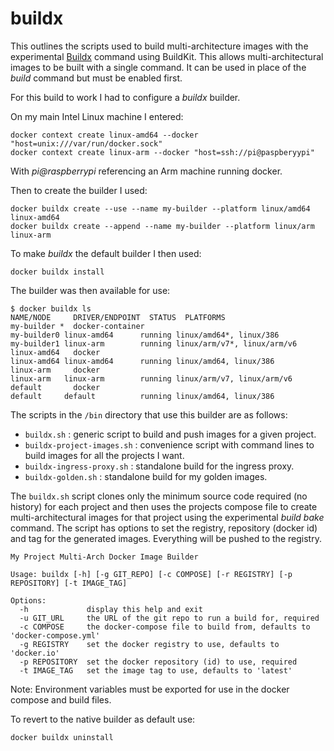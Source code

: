 # buildx

This outlines the scripts used to build multi-architecture images with the experimental [Buildx](https://docs.docker.com/engine/reference/commandline/buildx/) 
command using BuildKit. This allows multi-architectural images to be built with a single command. It can be used in place of the
*build* command but must be enabled first.

For this build to work I had to configure a *buildx* builder.

On my main Intel Linux machine I entered:

    docker context create linux-amd64 --docker "host=unix:///var/run/docker.sock"
    docker context create linux-arm --docker "host=ssh://pi@paspberyypi"

With *pi@raspberrypi* referencing an Arm machine running docker.

Then to create the builder I used:

    docker buildx create --use --name my-builder --platform linux/amd64 linux-amd64
    docker buildx create --append --name my-builder --platform linux/arm linux-arm

To make *buildx* the default builder I then used:

    docker buildx install

The builder was then available for use:
```
$ docker buildx ls
NAME/NODE     DRIVER/ENDPOINT  STATUS  PLATFORMS
my-builder *  docker-container         
my-builder0 linux-amd64      running linux/amd64*, linux/386
my-builder1 linux-arm        running linux/arm/v7*, linux/arm/v6
linux-amd64   docker                   
linux-amd64 linux-amd64      running linux/amd64, linux/386
linux-arm     docker                   
linux-arm   linux-arm        running linux/arm/v7, linux/arm/v6
default       docker                   
default     default          running linux/amd64, linux/386
```
The scripts in the `/bin` directory that use this builder are as follows:

- `buildx.sh` : generic script to build and push images for a given project.
- `buildx-project-images.sh` : convenience script with command lines to build images for all the projects I want.
- `buildx-ingress-proxy.sh` : standalone build for the ingress proxy.
- `buildx-golden.sh` : standalone build for my golden images.

The `buildx.sh` script clones only the minimum source code required (no history) for each project and then uses the projects 
compose file to create multi-architectural images for that project using the experimental *build bake* command. The script has 
options to set the registry, repository (docker id) and tag for the generated images. Everything will be pushed to the registry.
```
My Project Multi-Arch Docker Image Builder

Usage: buildx [-h] [-g GIT_REPO] [-c COMPOSE] [-r REGISTRY] [-p REPOSITORY] [-t IMAGE_TAG]

Options:
  -h             display this help and exit
  -u GIT_URL     the URL of the git repo to run a build for, required
  -c COMPOSE     the docker-compose file to build from, defaults to 'docker-compose.yml'
  -g REGISTRY    set the docker registry to use, defaults to 'docker.io'
  -p REPOSITORY  set the docker repository (id) to use, required
  -t IMAGE_TAG   set the image tag to use, defaults to 'latest'
```
Note: Environment variables must be exported for use in the docker compose and build files.

To revert to the native builder as default use:

    docker buildx uninstall
